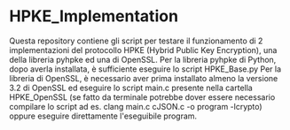 # HPKE_Implementation

Questa repository contiene gli script per testare il funzionamento di 2 implementazioni del protocollo HPKE (Hybrid Public Key Encryption), una della libreria pyhpke ed una di OpenSSL.
Per la libreria pyhpke di Python, dopo averla installata, è sufficiente eseguire lo script HPKE_Base.py
Per la libreria di OpenSSL, è necessario aver prima installato almeno la versione 3.2 di OpenSSL ed eseguire lo script main.c presente nella cartella HPKE_OpenSSL (se fatto da terminale potrebbe dover essere necessario compilare lo script ad es. clang main.c cJSON.c -o program -lcrypto) oppure eseguire direttamente l'eseguibile program.

